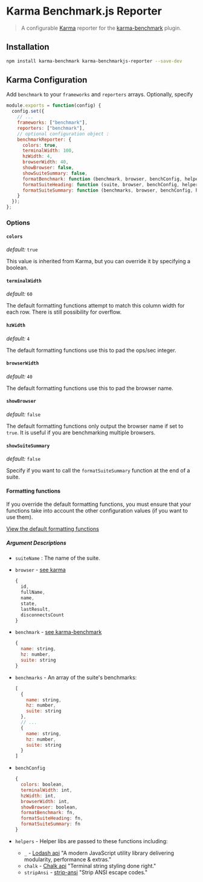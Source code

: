 # Karma Benchmark.js Reporter
> A configurable [Karma](https://karma-runner.github.io) reporter for the [karma-benchmark](https://github.com/JamieMason/karma-benchmark) plugin.

## Installation
```sh
npm install karma-benchmark karma-benchmarkjs-reporter --save-dev
```

## Karma Configuration
Add `benchmark` to your `frameworks` and `reporters` arrays. Optionally, specify
```js
module.exports = function(config) {
  config.set({
    // ...
    frameworks: ["benchmark"],
    reporters: ["benchmark"],
    // optional configuration object :
    benchmarkReporter: {
      colors: true,
      terminalWidth: 100,
      hzWidth: 4,
      browserWidth: 40,
      showBrowser: false,
      showSuiteSummary: false,
      formatBenchmark: function (benchmark, browser, benchConfig, helpers) { ... },
      formatSuiteHeading: function (suite, browser, benchConfig, helpers) { ... },
      formatSuiteSummary: function (benchmarks, browser, benchConfig, helpers) { ... }
    }
  });
};
```

### Options
#### `colors`
*default:* `true`

This value is inherited from Karma, but you can override it by specifying a boolean.

#### `terminalWidth`
*default:* `60`

The default formatting functions attempt to match this column width for each row. There is still possibility for overflow.

#### `hzWidth`
*default:* `4`

The default formatting functions use this to pad the ops/sec integer.

#### `browserWidth`
*default:* `40`

The default formatting functions use this to pad the browser name.

#### `showBrowser`
*default:* `false`

The default formatting functions only output the browser name if set to `true`. It is useful if you are benchmarking multiple browsers.

#### `showSuiteSummary`
*default:* `false`

Specify if you want to call the `formatSuiteSummary` function at the end of a suite.

#### Formatting functions

If you override the default formatting functions, you must ensure that your functions take into account the other configuration values (if you want to use them).

[View the default formatting functions](https://github.com/FormidableLabs/karma-benchmarkjs-reporter/blob/master/src/default-formatting.js)

##### Argument Descriptions
- `suiteName` : The name of the suite.

- `browser` - [see karma](https://github.com/karma-runner/karma/blob/e36ba6c1d4cad4fc321f3376129b329fe663068d/lib/browser.js#L62)  

  ```js
  {
    id,
    fullName,
    name,
    state,
    lastResult,
    disconnectsCount
  }
  ```

- `benchmark` - [see karma-benchmark](https://github.com/JamieMason/karma-benchmark/blob/283b76866ff65f2817fb3a0db0cc84704f7738f5/src/adapter.js#L27)  

  ```js
  {
    name: string,
    hz: number,
    suite: string
  }
  ```

- `benchmarks` - An array of the suite's benchmarks:

  ```js
  [
    {
      name: string,
      hz: number,
      suite: string
    },
    // ...
    {
      name: string,
      hz: number,
      suite: string
    }
  ]
  ```

- `benchConfig`

  ```js
  {
    colors: boolean,
    terminalWidth: int,
    hzWidth: int,
    browserWidth: int,
    showBrowser: boolean,
    formatBenchmark: fn,
    formatSuiteHeading: fn,
    formatSuiteSummary: fn
  }
  ```

- `helpers` - Helper libs are passed to these functions including:

  - `_` - [Lodash api](https://lodash.com/docs/) "A modern JavaScript utility library delivering modularity, performance & extras."
  - `chalk` - [Chalk api](https://github.com/chalk/chalk) "Terminal string styling done right."
  - `stripAnsi` - [strip-ansi](https://github.com/chalk/strip-ansi) "Strip ANSI escape codes."
